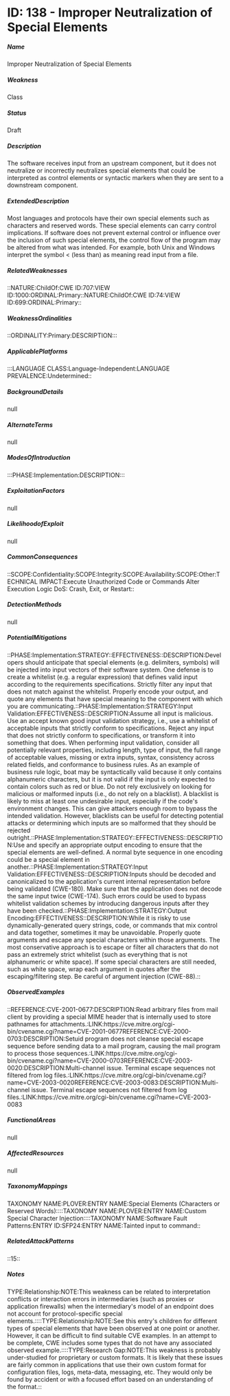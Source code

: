 # ID: 138 - Improper Neutralization of Special Elements
<h5>Name</h5>Improper Neutralization of Special Elements
<h5>Weakness</h5>Class
<h5>Status</h5>Draft
<h5>Description</h5>The software receives input from an upstream component, but it does not neutralize or incorrectly neutralizes special elements that could be interpreted as control elements or syntactic markers when they are sent to a downstream component.
<h5>ExtendedDescription</h5>Most languages and protocols have their own special elements such as characters and reserved words. These special elements can carry control implications. If software does not prevent external control or influence over the inclusion of such special elements, the control flow of the program may be altered from what was intended. For example, both Unix and Windows interpret the symbol < (less than) as meaning read input from a file.
<h5>RelatedWeaknesses</h5>::NATURE:ChildOf:CWE ID:707:VIEW ID:1000:ORDINAL:Primary::NATURE:ChildOf:CWE ID:74:VIEW ID:699:ORDINAL:Primary::
<h5>WeaknessOrdinalities</h5>::ORDINALITY:Primary:DESCRIPTION:::
<h5>ApplicablePlatforms</h5>:::LANGUAGE CLASS:Language-Independent:LANGUAGE PREVALENCE:Undetermined::
<h5>BackgroundDetails</h5>null
<h5>AlternateTerms</h5>null
<h5>ModesOfIntroduction</h5>:::PHASE:Implementation:DESCRIPTION:::
<h5>ExploitationFactors</h5>null
<h5>LikelihoodofExploit</h5>null
<h5>CommonConsequences</h5>::SCOPE:Confidentiality:SCOPE:Integrity:SCOPE:Availability:SCOPE:Other:TECHNICAL IMPACT:Execute Unauthorized Code or Commands Alter Execution Logic DoS: Crash, Exit, or Restart::
<h5>DetectionMethods</h5>null
<h5>PotentialMitigations</h5>::PHASE:Implementation:STRATEGY::EFFECTIVENESS::DESCRIPTION:Developers should anticipate that special elements (e.g. delimiters, symbols) will be injected into input vectors of their software system. One defense is to create a whitelist (e.g. a regular expression) that defines valid input according to the requirements specifications. Strictly filter any input that does not match against the whitelist. Properly encode your output, and quote any elements that have special meaning to the component with which you are communicating.::PHASE:Implementation:STRATEGY:Input Validation:EFFECTIVENESS::DESCRIPTION:Assume all input is malicious. Use an accept known good input validation strategy, i.e., use a whitelist of acceptable inputs that strictly conform to specifications. Reject any input that does not strictly conform to specifications, or transform it into something that does. When performing input validation, consider all potentially relevant properties, including length, type of input, the full range of acceptable values, missing or extra inputs, syntax, consistency across related fields, and conformance to business rules. As an example of business rule logic, boat may be syntactically valid because it only contains alphanumeric characters, but it is not valid if the input is only expected to contain colors such as red or blue. Do not rely exclusively on looking for malicious or malformed inputs (i.e., do not rely on a blacklist). A blacklist is likely to miss at least one undesirable input, especially if the code's environment changes. This can give attackers enough room to bypass the intended validation. However, blacklists can be useful for detecting potential attacks or determining which inputs are so malformed that they should be rejected outright.::PHASE:Implementation:STRATEGY::EFFECTIVENESS::DESCRIPTION:Use and specify an appropriate output encoding to ensure that the special elements are well-defined. A normal byte sequence in one encoding could be a special element in another.::PHASE:Implementation:STRATEGY:Input Validation:EFFECTIVENESS::DESCRIPTION:Inputs should be decoded and canonicalized to the application's current internal representation before being validated (CWE-180). Make sure that the application does not decode the same input twice (CWE-174). Such errors could be used to bypass whitelist validation schemes by introducing dangerous inputs after they have been checked.::PHASE:Implementation:STRATEGY:Output Encoding:EFFECTIVENESS::DESCRIPTION:While it is risky to use dynamically-generated query strings, code, or commands that mix control and data together, sometimes it may be unavoidable. Properly quote arguments and escape any special characters within those arguments. The most conservative approach is to escape or filter all characters that do not pass an extremely strict whitelist (such as everything that is not alphanumeric or white space). If some special characters are still needed, such as white space, wrap each argument in quotes after the escaping/filtering step. Be careful of argument injection (CWE-88).::
<h5>ObservedExamples</h5>::REFERENCE:CVE-2001-0677:DESCRIPTION:Read arbitrary files from mail client by providing a special MIME header that is internally used to store pathnames for attachments.:LINK:https://cve.mitre.org/cgi-bin/cvename.cgi?name=CVE-2001-0677REFERENCE:CVE-2000-0703:DESCRIPTION:Setuid program does not cleanse special escape sequence before sending data to a mail program, causing the mail program to process those sequences.:LINK:https://cve.mitre.org/cgi-bin/cvename.cgi?name=CVE-2000-0703REFERENCE:CVE-2003-0020:DESCRIPTION:Multi-channel issue. Terminal escape sequences not filtered from log files.:LINK:https://cve.mitre.org/cgi-bin/cvename.cgi?name=CVE-2003-0020REFERENCE:CVE-2003-0083:DESCRIPTION:Multi-channel issue. Terminal escape sequences not filtered from log files.:LINK:https://cve.mitre.org/cgi-bin/cvename.cgi?name=CVE-2003-0083
<h5>FunctionalAreas</h5>null
<h5>AffectedResources</h5>null
<h5>TaxonomyMappings</h5>TAXONOMY NAME:PLOVER:ENTRY NAME:Special Elements (Characters or Reserved Words)::::TAXONOMY NAME:PLOVER:ENTRY NAME:Custom Special Character Injection::::TAXONOMY NAME:Software Fault Patterns:ENTRY ID:SFP24:ENTRY NAME:Tainted input to command::
<h5>RelatedAttackPatterns</h5>::15::
<h5>Notes</h5>TYPE:Relationship:NOTE:This weakness can be related to interpretation conflicts or interaction errors in intermediaries (such as proxies or application firewalls) when the intermediary's model of an endpoint does not account for protocol-specific special elements.::::TYPE:Relationship:NOTE:See this entry's children for different types of special elements that have been observed at one point or another. However, it can be difficult to find suitable CVE examples. In an attempt to be complete, CWE includes some types that do not have any associated observed example.::::TYPE:Research Gap:NOTE:This weakness is probably under-studied for proprietary or custom formats. It is likely that these issues are fairly common in applications that use their own custom format for configuration files, logs, meta-data, messaging, etc. They would only be found by accident or with a focused effort based on an understanding of the format.::

